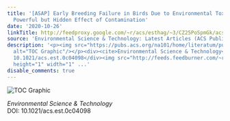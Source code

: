 ```yaml
---
title: '[ASAP] Early Breeding Failure in Birds Due to Environmental Toxins: A Potentially
  Powerful but Hidden Effect of Contamination'
date: '2020-10-26'
linkTitle: http://feedproxy.google.com/~r/acs/esthag/~3/CZ25PoSpmGk/acs.est.0c04098
source: 'Environmental Science & Technology: Latest Articles (ACS Publications)'
description: '<p><img src="https://pubs.acs.org/na101/home/literatum/publisher/achs/journals/content/esthag/0/esthag.ahead-of-print/acs.est.0c04098/20201026/images/medium/es0c04098_0004.gif"
  alt="TOC Graphic"/></p><div><cite>Environmental Science & Technology</cite></div><div>DOI:
  10.1021/acs.est.0c04098</div><img src="http://feeds.feedburner.com/~r/acs/esthag/~4/CZ25PoSpmGk"
  height="1" width="1" ...'
disable_comments: true
---
```

<p><img src="https://pubs.acs.org/na101/home/literatum/publisher/achs/journals/content/esthag/0/esthag.ahead-of-print/acs.est.0c04098/20201026/images/medium/es0c04098_0004.gif" alt="TOC Graphic"/></p><div><cite>Environmental Science & Technology</cite></div><div>DOI: 10.1021/acs.est.0c04098</div><img src="http://feeds.feedburner.com/~r/acs/esthag/~4/CZ25PoSpmGk" height="1" width="1" ...